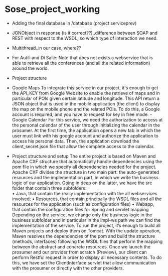 # Sose_project_working

- Adding the final database in /database (project serviceprev)
- JONObject in response (is it correct??)..difference between SOAP and REST with respect to the WSDL, so which type of interaction we       need.
- Multithread..in our case, where??
- For Autili and Di Salle: Note that does not exists a webservice that is able to retrieve all the conferences (and all the related         information) around the world.


- Project structure 

- Google Maps
To integrate this service in our project, it's enough to get the API_KEY from Google Website to enable the retrieve of maps and in particular of POIs given certain latitude and longitude. This API return a JSON object that is used in the mobile application (the client) to display the map on the mobile phone and the related POIs. To do this, a Google account is required, and you have to request for key in free mode.
-Google Calendar
For this service, we need the authorization to access at the personal calendar of the user through initializing the calendar in the prosumer. At the first time, the application opens a new tab in which the user must link with his google account and authorize the application to access his personal data. Then, the application download the client_secret.json file that allow the complete access to the calendar.

- Project structure and setup
The entire project is based on Maven and Apache CXF structure that automatically handle dependencies using the pom file in which we specify all dependencies needed for the project. Apache CXF divides the structure in two main part: the auto-generated resources and the implementation part, in which we write the business logic of our application.  Going in deep on the latter, we have the src folder that contain three subfolders:  
•	Java, that contain the really implementation with the all webservices involved;
•	Resources, that contain principally the WSDL files and all the resources for the application (such as configuration files)
•	Webapp, that contain the configuration files for Spring and servlet mapping
Depending on the service, we change only the business logic in the business subfolder and in particular in the impl-ws path we can find the implementation of the service. 
To run the project, it’s enough to build all Maven projects and deploy them on Tomcat. With the update operation, Maven resolves the dependencies of the pom and build the structure (methods, interfaces) following the WSDL files that perform the mapping between the abstract and concrete resources. Once we launch the prosumer and our provider from scratch (Preview), our client can perform Restful request in order to display all necessary contents. To do this, we have set the ClientInterface servlet that allow communication with the prosumer or directly with the other providers. 
